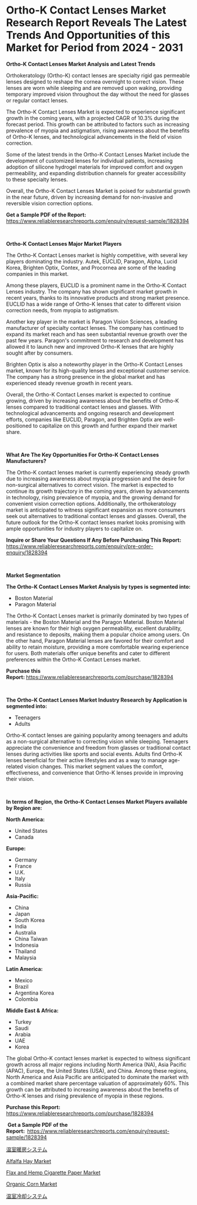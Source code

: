 <p><h1>Ortho-K Contact Lenses Market Research Report Reveals The Latest Trends And Opportunities of this Market for Period from 2024 - 2031</h1></p><p><strong>Ortho-K Contact Lenses Market Analysis and Latest Trends</strong></p>
<p><p>Orthokeratology (Ortho-K) contact lenses are specialty rigid gas permeable lenses designed to reshape the cornea overnight to correct vision. These lenses are worn while sleeping and are removed upon waking, providing temporary improved vision throughout the day without the need for glasses or regular contact lenses.</p><p>The Ortho-K Contact Lenses Market is expected to experience significant growth in the coming years, with a projected CAGR of 10.3% during the forecast period. This growth can be attributed to factors such as increasing prevalence of myopia and astigmatism, rising awareness about the benefits of Ortho-K lenses, and technological advancements in the field of vision correction.</p><p>Some of the latest trends in the Ortho-K Contact Lenses Market include the development of customized lenses for individual patients, increasing adoption of silicone hydrogel materials for improved comfort and oxygen permeability, and expanding distribution channels for greater accessibility to these specialty lenses.</p><p>Overall, the Ortho-K Contact Lenses Market is poised for substantial growth in the near future, driven by increasing demand for non-invasive and reversible vision correction options.</p></p>
<p><strong>Get a Sample PDF of the Report:&nbsp;</strong> <a href="https://www.reliableresearchreports.com/enquiry/request-sample/1828394">https://www.reliableresearchreports.com/enquiry/request-sample/1828394</a></p>
<p>&nbsp;</p>
<p><strong>Ortho-K Contact Lenses Major Market Players</strong></p>
<p><p>The Ortho-K Contact Lenses market is highly competitive, with several key players dominating the industry. Autek, EUCLID, Paragon, Alpha, Lucid Korea, Brighten Optix, Contex, and Procornea are some of the leading companies in this market.</p><p>Among these players, EUCLID is a prominent name in the Ortho-K Contact Lenses industry. The company has shown significant market growth in recent years, thanks to its innovative products and strong market presence. EUCLID has a wide range of Ortho-K lenses that cater to different vision correction needs, from myopia to astigmatism.</p><p>Another key player in the market is Paragon Vision Sciences, a leading manufacturer of specialty contact lenses. The company has continued to expand its market reach and has seen substantial revenue growth over the past few years. Paragon's commitment to research and development has allowed it to launch new and improved Ortho-K lenses that are highly sought after by consumers.</p><p>Brighten Optix is also a noteworthy player in the Ortho-K Contact Lenses market, known for its high-quality lenses and exceptional customer service. The company has a strong presence in the global market and has experienced steady revenue growth in recent years.</p><p>Overall, the Ortho-K Contact Lenses market is expected to continue growing, driven by increasing awareness about the benefits of Ortho-K lenses compared to traditional contact lenses and glasses. With technological advancements and ongoing research and development efforts, companies like EUCLID, Paragon, and Brighten Optix are well-positioned to capitalize on this growth and further expand their market share.</p></p>
<p>&nbsp;</p>
<p><strong>What Are The Key Opportunities For Ortho-K Contact Lenses Manufacturers?</strong></p>
<p><p>The Ortho-K contact lenses market is currently experiencing steady growth due to increasing awareness about myopia progression and the desire for non-surgical alternatives to correct vision. The market is expected to continue its growth trajectory in the coming years, driven by advancements in technology, rising prevalence of myopia, and the growing demand for convenient vision correction options. Additionally, the orthokeratology market is anticipated to witness significant expansion as more consumers seek out alternatives to traditional contact lenses and glasses. Overall, the future outlook for the Ortho-K contact lenses market looks promising with ample opportunities for industry players to capitalize on.</p></p>
<p><strong>Inquire or Share Your Questions If Any Before Purchasing This Report:</strong> <a href="https://www.reliableresearchreports.com/enquiry/pre-order-enquiry/1828394">https://www.reliableresearchreports.com/enquiry/pre-order-enquiry/1828394</a></p>
<p>&nbsp;</p>
<p><strong>Market Segmentation</strong></p>
<p><strong>The Ortho-K Contact Lenses Market Analysis by types is segmented into:</strong></p>
<p><ul><li>Boston Material</li><li>Paragon Material</li></ul></p>
<p><p>The Ortho-K Contact Lenses market is primarily dominated by two types of materials - the Boston Material and the Paragon Material. Boston Material lenses are known for their high oxygen permeability, excellent durability, and resistance to deposits, making them a popular choice among users. On the other hand, Paragon Material lenses are favored for their comfort and ability to retain moisture, providing a more comfortable wearing experience for users. Both materials offer unique benefits and cater to different preferences within the Ortho-K Contact Lenses market.</p></p>
<p><strong>Purchase this Report:&nbsp;</strong><a href="https://www.reliableresearchreports.com/purchase/1828394">https://www.reliableresearchreports.com/purchase/1828394</a></p>
<p>&nbsp;</p>
<p><strong>The Ortho-K Contact Lenses Market Industry Research by Application is segmented into:</strong></p>
<p><ul><li>Teenagers</li><li>Adults</li></ul></p>
<p><p>Ortho-K contact lenses are gaining popularity among teenagers and adults as a non-surgical alternative to correcting vision while sleeping. Teenagers appreciate the convenience and freedom from glasses or traditional contact lenses during activities like sports and social events. Adults find Ortho-K lenses beneficial for their active lifestyles and as a way to manage age-related vision changes. This market segment values the comfort, effectiveness, and convenience that Ortho-K lenses provide in improving their vision.</p></p>
<p>&nbsp;</p>
<p><strong>In terms of Region, the Ortho-K Contact Lenses Market Players available by Region are:</strong></p>
<p>
    <p> <strong> North America: </strong>
        <ul>
            <li>United States</li>
            <li>Canada</li>
        </ul>
        </p> 
    <p> <strong> Europe: </strong>
        <ul>
            <li>Germany</li>
            <li>France</li>
            <li>U.K.</li>
            <li>Italy</li>
            <li>Russia</li>
        </ul>
        </p> 
    <p> <strong> Asia-Pacific: </strong>
        <ul>
            <li>China</li>
            <li>Japan</li>
            <li>South Korea</li>
            <li>India</li>
            <li>Australia</li>
            <li>China Taiwan</li>
            <li>Indonesia</li>
            <li>Thailand</li>
            <li>Malaysia</li>
        </ul>
        </p> 
    <p> <strong> Latin America: </strong>
        <ul>
            <li>Mexico</li>
            <li>Brazil</li>
            <li>Argentina Korea</li>
            <li>Colombia</li>
        </ul>
        </p> 
    <p> <strong> Middle East & Africa: </strong>
        <ul>
            <li>Turkey</li>
            <li>Saudi</li>
            <li>Arabia</li>
            <li>UAE</li>
            <li>Korea</li>
        </ul>
    </p>
    </p>
<p><p>The global Ortho-K contact lenses market is expected to witness significant growth across all major regions including North America (NA), Asia Pacific (APAC), Europe, the United States (USA), and China. Among these regions, North America and Asia Pacific are anticipated to dominate the market with a combined market share percentage valuation of approximately 60%. This growth can be attributed to increasing awareness about the benefits of Ortho-K lenses and rising prevalence of myopia in these regions.</p></p>
<p><strong>Purchase this Report: </strong><a href="https://www.reliableresearchreports.com/purchase/1828394">https://www.reliableresearchreports.com/purchase/1828394</a></p>
<p>&nbsp;<strong>Get a Sample PDF of the Report:&nbsp;&nbsp;</strong><a href="https://www.reliableresearchreports.com/enquiry/request-sample/1828394">https://www.reliableresearchreports.com/enquiry/request-sample/1828394</a></p>
<p><strong></strong></p>
<p><p><a href="https://github.com/dzy793153605/Market-Research-Report-List-1/blob/main/34173157515.md">温室暖房システム</a></p><p><a href="https://issuu.com/reportprime-2/docs/alfalfa-hay-market-size-2030.pptx">Alfalfa Hay Market</a></p><p><a href="https://github.com/Sarissaschmalingtr6fz2739/Market-Research-Report-List-1/blob/main/flax-and-hemp-cigarette-paper-market.md">Flax and Hemp Cigarette Paper Market</a></p><p><a href="https://issuu.com/reportprime-2/docs/organic-corn-market-size-2030.pptx">Organic Corn Market</a></p><p><a href="https://github.com/EthanMorar2011/Market-Research-Report-List-1/blob/main/79317077516.md">温室冷却システム</a></p></p>